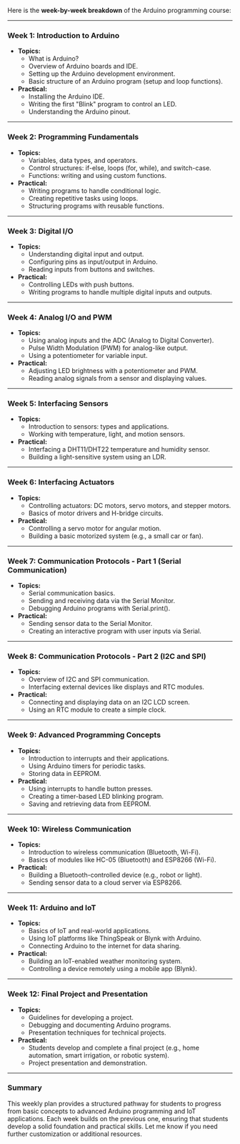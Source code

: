 Here is the **week-by-week breakdown** of the Arduino programming course:

---

### **Week 1: Introduction to Arduino**
- **Topics:**  
  - What is Arduino?  
  - Overview of Arduino boards and IDE.  
  - Setting up the Arduino development environment.  
  - Basic structure of an Arduino program (setup and loop functions).  
- **Practical:**  
  - Installing the Arduino IDE.  
  - Writing the first "Blink" program to control an LED.  
  - Understanding the Arduino pinout.

---

### **Week 2: Programming Fundamentals**
- **Topics:**  
  - Variables, data types, and operators.  
  - Control structures: if-else, loops (for, while), and switch-case.  
  - Functions: writing and using custom functions.  
- **Practical:**  
  - Writing programs to handle conditional logic.  
  - Creating repetitive tasks using loops.  
  - Structuring programs with reusable functions.

---

### **Week 3: Digital I/O**
- **Topics:**  
  - Understanding digital input and output.  
  - Configuring pins as input/output in Arduino.  
  - Reading inputs from buttons and switches.  
- **Practical:**  
  - Controlling LEDs with push buttons.  
  - Writing programs to handle multiple digital inputs and outputs.

---

### **Week 4: Analog I/O and PWM**
- **Topics:**  
  - Using analog inputs and the ADC (Analog to Digital Converter).  
  - Pulse Width Modulation (PWM) for analog-like output.  
  - Using a potentiometer for variable input.  
- **Practical:**  
  - Adjusting LED brightness with a potentiometer and PWM.  
  - Reading analog signals from a sensor and displaying values.  

---

### **Week 5: Interfacing Sensors**
- **Topics:**  
  - Introduction to sensors: types and applications.  
  - Working with temperature, light, and motion sensors.  
- **Practical:**  
  - Interfacing a DHT11/DHT22 temperature and humidity sensor.  
  - Building a light-sensitive system using an LDR.  

---

### **Week 6: Interfacing Actuators**
- **Topics:**  
  - Controlling actuators: DC motors, servo motors, and stepper motors.  
  - Basics of motor drivers and H-bridge circuits.  
- **Practical:**  
  - Controlling a servo motor for angular motion.  
  - Building a basic motorized system (e.g., a small car or fan).  

---

### **Week 7: Communication Protocols - Part 1 (Serial Communication)**
- **Topics:**  
  - Serial communication basics.  
  - Sending and receiving data via the Serial Monitor.  
  - Debugging Arduino programs with Serial.print().  
- **Practical:**  
  - Sending sensor data to the Serial Monitor.  
  - Creating an interactive program with user inputs via Serial.  

---

### **Week 8: Communication Protocols - Part 2 (I2C and SPI)**
- **Topics:**  
  - Overview of I2C and SPI communication.  
  - Interfacing external devices like displays and RTC modules.  
- **Practical:**  
  - Connecting and displaying data on an I2C LCD screen.  
  - Using an RTC module to create a simple clock.  

---

### **Week 9: Advanced Programming Concepts**
- **Topics:**  
  - Introduction to interrupts and their applications.  
  - Using Arduino timers for periodic tasks.  
  - Storing data in EEPROM.  
- **Practical:**  
  - Using interrupts to handle button presses.  
  - Creating a timer-based LED blinking program.  
  - Saving and retrieving data from EEPROM.  

---

### **Week 10: Wireless Communication**
- **Topics:**  
  - Introduction to wireless communication (Bluetooth, Wi-Fi).  
  - Basics of modules like HC-05 (Bluetooth) and ESP8266 (Wi-Fi).  
- **Practical:**  
  - Building a Bluetooth-controlled device (e.g., robot or light).  
  - Sending sensor data to a cloud server via ESP8266.  

---

### **Week 11: Arduino and IoT**
- **Topics:**  
  - Basics of IoT and real-world applications.  
  - Using IoT platforms like ThingSpeak or Blynk with Arduino.  
  - Connecting Arduino to the internet for data sharing.  
- **Practical:**  
  - Building an IoT-enabled weather monitoring system.  
  - Controlling a device remotely using a mobile app (Blynk).  

---

### **Week 12: Final Project and Presentation**
- **Topics:**  
  - Guidelines for developing a project.  
  - Debugging and documenting Arduino programs.  
  - Presentation techniques for technical projects.  
- **Practical:**  
  - Students develop and complete a final project (e.g., home automation, smart irrigation, or robotic system).  
  - Project presentation and demonstration.  

---

### **Summary**  
This weekly plan provides a structured pathway for students to progress from basic concepts to advanced Arduino programming and IoT applications. Each week builds on the previous one, ensuring that students develop a solid foundation and practical skills. Let me know if you need further customization or additional resources.
